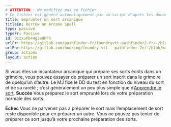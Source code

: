 ```yaml
---
# ATTENTION : Ne modifiez pas ce fichier
# Ce fichier est généré automatiquement par un script d'après les données du module Foundry VTT officiel et de sa traduction
title: Emprunter un sort arcanique
titleEn: Borrow an Arcane Spell
type: passive
typeFr: Passive
id: OizxuPb44g3eHPFh
urlFr: https://gitlab.com/pathfinder-fr/foundryvtt-pathfinder2-fr/-/blob/master/data/actions/OizxuPb44g3eHPFh.htm
urlEn: https://gitlab.com/hooking/foundry-vtt---pathfinder-2e/-/blob/master/packs/data/actions.db/borrow-an-arcane-spell.json
group: actions
layout: action
---
```

Si vous êtes un incantateur arcanique qui prépare ses sorts écrits dans un grimoire, vous pouvez essayer de préparer un sort inscrit dans le grimoire de quelqu’un d’autre. Le MJ fixe le DD du test en fonction du niveau du sort et de sa rareté ; c’est généralement un peu plus simple que d’[Apprendre le sort](apprendre-un-sort.md).
**Succès** Vous préparez le sort emprunté lors de votre préparation normale des sorts.

**Échec**  Vous ne parvenez pas à préparer le sort mais l’emplacement de sort reste disponible pour en préparer un autre. Vous ne pouvez pas tenter de préparer ce sort jusqu’à votre prochaine préparation des sorts.



